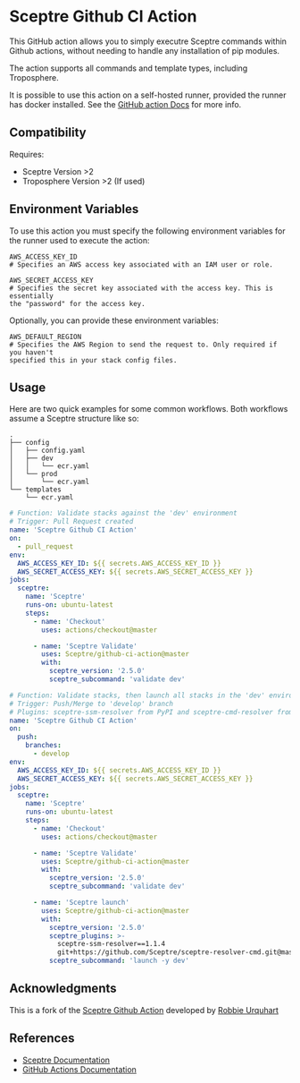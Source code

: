 # Sceptre Github CI Action

This GitHub action allows you to simply executre Sceptre commands within Github
actions, without needing to handle any installation of pip modules.

The action supports all commands and template types, including Troposphere.

It is possible to use this action on a self-hosted runner, provided the runner
has docker installed. See the
[GitHub action Docs](<https://help.github.com/en/actions/hosting-your-own-runners/about-self-hosted-runners#requirements-for-self-hosted-runner-machines>)
for more info.

## Compatibility

Requires:

- Sceptre Version >2
- Troposphere Version >2 (If used)

## Environment Variables

To use this action you must specify the following environment variables for
the runner used to execute the action:

```none
AWS_ACCESS_KEY_ID
# Specifies an AWS access key associated with an IAM user or role.

AWS_SECRET_ACCESS_KEY
# Specifies the secret key associated with the access key. This is essentially
the "password" for the access key.
```

Optionally, you can provide these environment variables:

```none
AWS_DEFAULT_REGION
# Specifies the AWS Region to send the request to. Only required if you haven't
specified this in your stack config files.
```

## Usage

Here are two quick examples for some common workflows. Both workflows assume a
Sceptre structure like so:
```none
.
├── config
│   ├── config.yaml
│   ├── dev
│   │   └── ecr.yaml
│   └── prod
│       └── ecr.yaml
└── templates
    └── ecr.yaml
```

```yaml
# Function: Validate stacks against the 'dev' environment
# Trigger: Pull Request created
name: 'Sceptre Github CI Action'
on:
  - pull_request
env:
  AWS_ACCESS_KEY_ID: ${{ secrets.AWS_ACCESS_KEY_ID }}
  AWS_SECRET_ACCESS_KEY: ${{ secrets.AWS_SECRET_ACCESS_KEY }}
jobs:
  sceptre:
    name: 'Sceptre'
    runs-on: ubuntu-latest
    steps:
      - name: 'Checkout'
        uses: actions/checkout@master

      - name: 'Sceptre Validate'
        uses: Sceptre/github-ci-action@master
        with:
          sceptre_version: '2.5.0'
          sceptre_subcommand: 'validate dev'
```

```yaml
# Function: Validate stacks, then launch all stacks in the 'dev' environment
# Trigger: Push/Merge to 'develop' branch
# Plugins: sceptre-ssm-resolver from PyPI and sceptre-cmd-resolver from GitHub
name: 'Sceptre Github CI Action'
on:
  push:
    branches:
      - develop
env:
  AWS_ACCESS_KEY_ID: ${{ secrets.AWS_ACCESS_KEY_ID }}
  AWS_SECRET_ACCESS_KEY: ${{ secrets.AWS_SECRET_ACCESS_KEY }}
jobs:
  sceptre:
    name: 'Sceptre'
    runs-on: ubuntu-latest
    steps:
      - name: 'Checkout'
        uses: actions/checkout@master

      - name: 'Sceptre Validate'
        uses: Sceptre/github-ci-action@master
        with:
          sceptre_version: '2.5.0'
          sceptre_subcommand: 'validate dev'

      - name: 'Sceptre launch'
        uses: Sceptre/github-ci-action@master
        with:
          sceptre_version: '2.5.0'
          sceptre_plugins: >-
            sceptre-ssm-resolver==1.1.4
            git+https://github.com/Sceptre/sceptre-resolver-cmd.git@master
          sceptre_subcommand: 'launch -y dev'
```

## Acknowledgments

This is a fork of the [Sceptre Github Action](https://github.com/Rurquhart/sceptre-action)
developed by [Robbie Urquhart](https://github.com/Rurquhart)

## References

- [Sceptre Documentation](<https://sceptre.cloudreach.com/2.5.0/>)
- [GitHub Actions Documentation](<https://help.github.com/en/actions>)
